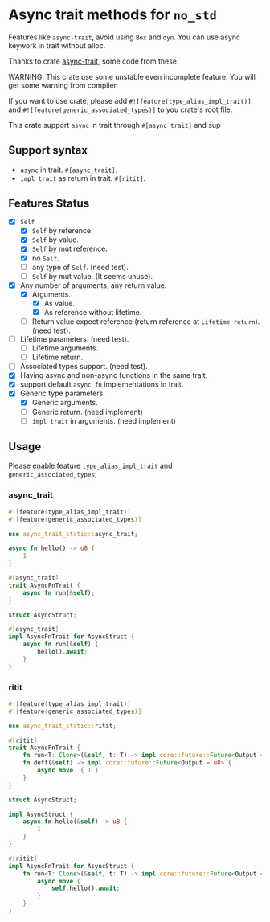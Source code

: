 # Async trait methods for `no_std`

Features like `async-trait`, avoid using `Box` and `dyn`. You can use async keywork in trait without alloc.

Thanks to crate [async-trait](https://github.com/dtolnay/async-trait), some code from these.

WARNING: This crate use some unstable even incomplete feature. You will get some warning from compiler.

If you want to use crate, please add `#![feature(type_alias_impl_trait)]` and `#![feature(generic_associated_types)]`
to you crate's root file.

This crate support `async` in trait through `#[async_trait]` and sup

## Support syntax

- `async` in trait. `#[async_trait]`.
- `impl trait` as return in trait. `#[ritit]`.

## Features Status

- [X] `Self`
  - [X] `Self` by reference.
  - [X] `Self` by value.
  - [X] `Self` by mut reference.
  - [X] no `Self`.
  - [ ] any type of `Self`. (need test).
  - [ ] `Self` by mut value. (It seems unuse).
- [X] Any number of arguments, any return value.
  - [X] Arguments.
    - [X] As value.
    - [X] As reference without lifetime.
  - [ ] Return value expect reference (return reference at `Lifetime return`). (need test).
- [ ] Lifetime parameters. (need test).
  - [ ] Lifetime arguments.
  - [ ] Lifetime return.
- [ ] Associated types support. (need test).
- [X] Having async and non-async functions in the same trait.
- [X] support default `async fn` implementations in trait.
- [X] Generic type parameters.
  - [X] Generic arguments.
  - [ ] Generic return. (need implement)
  - [ ] `impl trait` in arguments. (need implement)

## Usage

Please enable feature `type_alias_impl_trait` and `generic_associated_types`;

### async_trait

```rust
#![feature(type_alias_impl_trait)]
#![feature(generic_associated_types)]

use async_trait_static::async_trait;

async fn hello() -> u8 {
    1
}

#[async_trait]
trait AsyncFnTrait {
    async fn run(&self);
}

struct AsyncStruct;

#[async_trait]
impl AsyncFnTrait for AsyncStruct {
    async fn run(&self) {
        hello().await;
    }
}

```

### ritit
```rust
#![feature(type_alias_impl_trait)]
#![feature(generic_associated_types)]

use async_trait_static::ritit;

#[ritit]
trait AsyncFnTrait {
    fn run<T: Clone>(&self, t: T) -> impl core::future::Future<Output = ()>;
    fn deff(&self) -> impl core::future::Future<Output = u8> {
        async move  { 1 }
    }
}

struct AsyncStruct;

impl AsyncStruct {
    async fn hello(&self) -> u8 {
        1
    }
}

#[ritit]
impl AsyncFnTrait for AsyncStruct {
    fn run<T: Clone>(&self, t: T) -> impl core::future::Future<Output = ()> {
        async move {
            self.hello().await;
        }
    }
}
```

